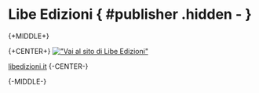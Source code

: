 # Libe Edizioni { #publisher .hidden - }

{+MIDDLE+}

{+CENTER+}
[!["Vai al sito di Libe Edizioni"](/media/mare/DATI/0-WEB-DEVELOP-0/LIBEDIZIONI/EBOOKS_REPOS/la-fata-e-il-desiderio/inc/images/logo.jpg)](http://www.libedizioni.it)

[libedizioni.it](http://www.libedizioni.it "Vai al sito di Libe Edizioni")
{-CENTER-}

{-MIDDLE-}
